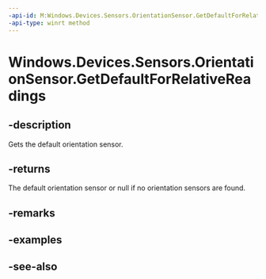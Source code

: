 ----api-id: M:Windows.Devices.Sensors.OrientationSensor.GetDefaultForRelativeReadings
-api-type: winrt method
---<!-- Method syntaxpublic Windows.Devices.Sensors.OrientationSensor GetDefaultForRelativeReadings()--># Windows.Devices.Sensors.OrientationSensor.GetDefaultForRelativeReadings## -descriptionGets the default orientation sensor.## -returnsThe default orientation sensor or null if no orientation sensors are found.## -remarks## -examples## -see-also
